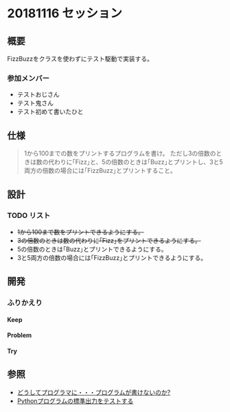 # 20181116 セッション

## 概要
FizzBuzzをクラスを使わずにテスト駆動で実装する。

### 参加メンバー

- テストおじさん
- テスト鬼さん
- テスト初めて書いたひと

## 仕様
> 1から100までの数をプリントするプログラムを書け。
> ただし3の倍数のときは数の代わりに｢Fizz｣と、5の倍数のときは｢Buzz｣とプリントし、3と5両方の倍数の場合には｢FizzBuzz｣とプリントすること。


## 設計

### TODO リスト
+ ~~1から100まで数をプリントできるようにする。~~
+ ~~3の倍数のときは数の代わりに｢Fizz｣をプリントできるようにする。~~
+ 5の倍数のときは｢Buzz｣とプリントできるようにする。
+ 3と5両方の倍数の場合には｢FizzBuzz｣とプリントできるようにする。

## 開発

### ふりかえり

#### Keep

#### Problem

#### Try

## 参照
- [どうしてプログラマに・・・プログラムが書けないのか?](http://www.aoky.net/articles/jeff_atwood/why_cant_programmers_program.htm)
- [Pythonプログラムの標準出力をテストする](https://qiita.com/Asayu123/items/6f2471aa5ebe597b2638)
